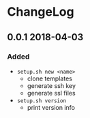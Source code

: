 # ChangeLog

## 0.0.1 2018-04-03

### Added

- `setup.sh new <name>`
    - clone templates
    - generate ssh key
    - generate ssl files
- `setup.sh version`
    - print version info
